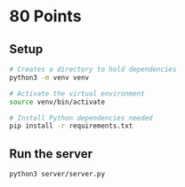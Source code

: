 # 80 Points

## Setup 

```bash
# Creates a directory to hold dependencies
python3 -m venv venv

# Activate the virtual environment
source venv/bin/activate

# Install Python dependencies needed
pip install -r requirements.txt
```

## Run the server

```bash
python3 server/server.py
```
